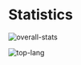 # Statistics

![overall-stats](https://github-readme-stats-yohanesgultom.vercel.app/api?username=sionministry&show_icons=true)

![top-lang](https://github-readme-stats-yohanesgultom.vercel.app/api/top-langs/?username=sionministry&layout=compact&langs_count=10&hide=html,css,tex)
